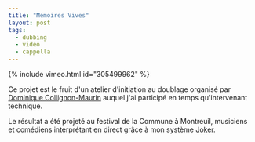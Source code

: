 ```yaml
---
title: "Mémoires Vives"
layout: post
tags:
  - dubbing
  - video
  - cappella
---
```


{% include vimeo.html
    id="305499962"
%}

Ce projet est le fruit d'un atelier d'initiation au doublage organisé par [Dominique Collignon-Maurin](https://fr.wikipedia.org/wiki/Dominique_Collignon-Maurin) auquel j'ai participé en temps qu'intervenant technique.

Le résultat a été projeté au festival de la Commune à Montreuil, musiciens et comédiens interprétant en direct grâce à mon système [Joker](https://github.com/martindelille/Joker).